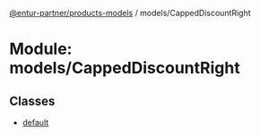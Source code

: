 [@entur-partner/products-models](../README.md) / models/CappedDiscountRight

# Module: models/CappedDiscountRight

## Classes

- [default](../classes/models_CappedDiscountRight.default.md)

